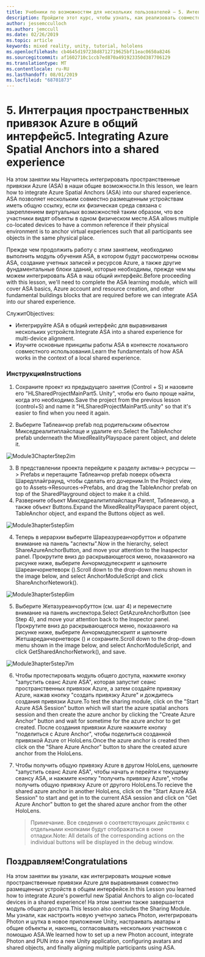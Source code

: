 ```yaml
---
title: Учебники по возможностям для нескольких пользователей — 5. Интеграция пространственных привязок Azure в общий интерфейс
description: Пройдите этот курс, чтобы узнать, как реализовать совместное использование нескольких пользователей в приложении HoloLens 2.
author: jessemcculloch
ms.author: jemccull
ms.date: 02/26/2019
ms.topic: article
keywords: mixed reality, unity, tutorial, hololens
ms.openlocfilehash: cb4645d197238d8712719625bf11eac0650a8246
ms.sourcegitcommit: af1602710c1ccb7ed870a491923350d387706129
ms.translationtype: MT
ms.contentlocale: ru-RU
ms.lasthandoff: 08/01/2019
ms.locfileid: "68701873"
---
```

# <a name="5-integrating-azure-spatial-anchors-into-a-shared-experience"></a><span data-ttu-id="408ab-105">5. Интеграция пространственных привязок Azure в общий интерфейс</span><span class="sxs-lookup"><span data-stu-id="408ab-105">5. Integrating Azure Spatial Anchors into a shared experience</span></span>

<span data-ttu-id="408ab-106">На этом занятии мы Научитесь интегрировать пространственные привязки Azure (ASA) в наши общие возможности.</span><span class="sxs-lookup"><span data-stu-id="408ab-106">In this lesson, we learn how to integrate Azure Spatial Anchors (ASA) into our shared experience.</span></span> <span data-ttu-id="408ab-107">ASA позволяет нескольким совместно размещенным устройствам иметь общую ссылку, если их физическая среда связана с закреплением виртуальных возможностей таким образом, что все участники видят объекты в одном физическом месте.</span><span class="sxs-lookup"><span data-stu-id="408ab-107">ASA allows multiple co-located devices to have a common reference if their physical environment is to anchor virtual experiences such that all participants see objects in the same physical place.</span></span>

<span data-ttu-id="408ab-108">Прежде чем продолжить работу с этим занятием, необходимо выполнить модуль обучения ASA, в котором будут рассмотрены основы ASA, создание учетных записей и ресурсов Azure, а также другие фундаментальные блоки зданий, которые необходимы, прежде чем мы можем интегрировать ASA в наш общий интерфейс.</span><span class="sxs-lookup"><span data-stu-id="408ab-108">Before proceeding with this lesson, we'll need to complete the ASA learning module, which will cover ASA basics, Azure account and resource creation, and other fundamental buildings blocks that are required before we can integrate ASA into our shared experience.</span></span>

<span data-ttu-id="408ab-109">Служит</span><span class="sxs-lookup"><span data-stu-id="408ab-109">Objectives:</span></span>

- <span data-ttu-id="408ab-110">Интегрируйте ASA в общий интерфейс для выравнивания нескольких устройств.</span><span class="sxs-lookup"><span data-stu-id="408ab-110">Integrate ASA into a shared experience for multi-device alignment.</span></span>
- <span data-ttu-id="408ab-111">Изучите основные принципы работы ASA в контексте локального совместного использования.</span><span class="sxs-lookup"><span data-stu-id="408ab-111">Learn the fundamentals of how ASA works in the context of a local shared experience.</span></span>

### <a name="instructions"></a><span data-ttu-id="408ab-112">Инструкция</span><span class="sxs-lookup"><span data-stu-id="408ab-112">Instructions</span></span>

1. <span data-ttu-id="408ab-113">Сохраните проект из предыдущего занятия (Control + S) и назовите его "HLSharedProjectMainPart5. Unity", чтобы его было проще найти, когда это необходимо.</span><span class="sxs-lookup"><span data-stu-id="408ab-113">Save the project from the previous lesson (control+S) and name it "HLSharedProjectMainPart5.unity" so that it's easier to find when you need it again.</span></span>

2. <span data-ttu-id="408ab-114">Выберите Таблеанчор prefab под родительским объектом Микседреалитиплайспаце и удалите его.</span><span class="sxs-lookup"><span data-stu-id="408ab-114">Select the TableAnchor prefab underneath the MixedRealityPlayspace parent object, and delete it.</span></span>

![Module3Chapter5tep2im](images/module3chapter5step2im.PNG)

3.  <span data-ttu-id="408ab-116">В представлении проекта перейдите к разделу активы-> ресурсы — > Prefabs и перетащите Таблеанчор prefab поверх объекта Шаредплайграунд, чтобы сделать его дочерним.</span><span class="sxs-lookup"><span data-stu-id="408ab-116">In the Project view, go to Assets->Resources->Prefabs, and drag the TableAnchor prefab on top of the SharedPlayground object to make it a child.</span></span>
4.  <span data-ttu-id="408ab-117">Разверните объект Микседреалитиплайспаце Parent, Таблеанчор, а также объект Buttons.</span><span class="sxs-lookup"><span data-stu-id="408ab-117">Expand the MixedRealityPlayspace parent object, TableAnchor object, and expand the Buttons object as well.</span></span> 

![Module3hapter5step5im](images/module3chapter5step5im.PNG)

4. <span data-ttu-id="408ab-119">Теперь в иерархии выберите Шареазуреанчорбуттон и обратите внимание на панель "аспекты".</span><span class="sxs-lookup"><span data-stu-id="408ab-119">Now in the hierarchy, select ShareAzureAnchorButton, and move your attention to the Inaspector panel.</span></span> <span data-ttu-id="408ab-120">Прокрутите вниз до раскрывающегося меню, показанного на рисунке ниже, выберите Анчормодулескрипт и щелкните Шареанчорнетеворк ().</span><span class="sxs-lookup"><span data-stu-id="408ab-120">Scroll down to the drop-down menu shown in the image below, and select AnchorModuleScript and click ShareAnchorNetework().</span></span>

![Module3hapter5step6im](images/module3chapter5step6im.PNG)

5. <span data-ttu-id="408ab-122">Выберите Жетазуреанчорбуттон (см. шаг 4) и переместите внимание на панель инспектора.</span><span class="sxs-lookup"><span data-stu-id="408ab-122">Select GetAzureAnchorButton (see Step 4), and move your attention back to the Inspector panel.</span></span> <span data-ttu-id="408ab-123">Прокрутите вниз до раскрывающегося меню, показанного на рисунке ниже, выберите Анчормодулескрипт и щелкните Жетшареданчорнетворк () и сохраните.</span><span class="sxs-lookup"><span data-stu-id="408ab-123">Scroll down to the drop-down menu shown in the image below, and select AnchorModuleScript, and click GetSharedAnchorNetwork(), and save.</span></span>

![Module3hapter5step7im](images/module3chapter5step7im.PNG)

6. <span data-ttu-id="408ab-125">Чтобы протестировать модуль общего доступа, нажмите кнопку "запустить сеанс Azure ASA", которая запустит сеанс пространственных привязок Azure, а затем создайте привязку Azure, нажав кнопку "создать привязку Azure" и дождитесь создания привязки Azure.</span><span class="sxs-lookup"><span data-stu-id="408ab-125">To test the sharing module, click on the "Start Azure ASA Session" button which will start the azure spatial anchors session and then create the azure anchor by clicking the "Create Azure Anchor" button and wait for sometime for the azure anchor to get created.</span></span> <span data-ttu-id="408ab-126">После создания привязки Azure нажмите кнопку "поделиться с Azure Anchor", чтобы поделиться созданной привязкой Azure от HoloLens.</span><span class="sxs-lookup"><span data-stu-id="408ab-126">Once the azure anchor is created then click on the "Share Azure Anchor" button to share the created azure anchor from the HoloLens.</span></span>

7. <span data-ttu-id="408ab-127">Чтобы получить общую привязку Azure в другом HoloLens, щелкните "запустить сеанс Azure ASA", чтобы начать и перейти к текущему сеансу ASA, и нажмите кнопку "получить привязку Azure", чтобы получить общую привязку Azure от другого HoloLens.</span><span class="sxs-lookup"><span data-stu-id="408ab-127">To recieve the shared azure anchor in another HoloLens, click on the "Start Azure ASA Session" to start and get in to the current ASA session and click on "Get Azure Anchor" button to get the shared azure anchor from the other HoloLens.</span></span>

   > <span data-ttu-id="408ab-128">Примечание. Все сведения о соответствующих действиях с отдельными кнопками будут отображаться в окне отладки.</span><span class="sxs-lookup"><span data-stu-id="408ab-128">Note: All details of the corresponding actions on the individual buttons will be displayed in the debug window.</span></span>

## <a name="congratulations"></a><span data-ttu-id="408ab-129">Поздравляем!</span><span class="sxs-lookup"><span data-stu-id="408ab-129">Congratulations</span></span>

<span data-ttu-id="408ab-130">На этом занятии вы узнали, как интегрировать мощные новые пространственные привязки Azure для выравнивания совместно размещенных устройств в общем интерфейсе.</span><span class="sxs-lookup"><span data-stu-id="408ab-130">In this Lesson you learned how to integrate Azure's powerful new Spatial Anchors to align co-located devices in a shared experience!</span></span> <span data-ttu-id="408ab-131">На этом занятии также завершается модуль общего доступа.</span><span class="sxs-lookup"><span data-stu-id="408ab-131">This lesson also concludes the Sharing Module.</span></span> <span data-ttu-id="408ab-132">Мы узнали, как настроить новую учетную запись Photon, интегрировать Photon и шутка в новое приложение Unity, настраивать аватары и общие объекты и, наконец, согласовывать нескольких участников с помощью ASA.</span><span class="sxs-lookup"><span data-stu-id="408ab-132">We learned how to set up a new Photon account, integrate Photon and PUN into a new Unity application, configuring avatars and shared objects, and finally aligning multiple participants using ASA.</span></span> 

